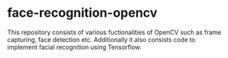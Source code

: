 # face-recognition-opencv
This repository consists of various fuctionalities of OpenCV such as frame capturing, face detection etc.
Additionally it also consists code to implement facial recognition using Tensorflow. 
